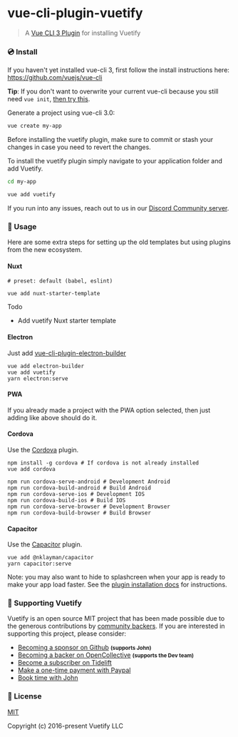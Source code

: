 # vue-cli-plugin-vuetify

> A [Vue CLI 3 Plugin](https://github.com/vuejs/vue-cli) for installing Vuetify

### 💿 Install

If you haven't yet installed vue-cli 3, first follow the install instructions here: https://github.com/vuejs/vue-cli

**Tip**: If you don't want to overwrite your current vue-cli because you still need `vue init`, [then try this](https://cli.vuejs.org/guide/creating-a-project.html#pulling-2-x-templates-legacy).

Generate a project using vue-cli 3.0:
```bash
vue create my-app
```

Before installing the vuetify plugin, make sure to commit or stash your changes in case you need to revert the changes.

To install the vuetify plugin simply navigate to your application folder and add Vuetify.
```bash
cd my-app

vue add vuetify
```

If you run into any issues, reach out to us in our [Discord Community server](https://community.vuetifyjs.com).

### 🚀 Usage

Here are some extra steps for setting up the old templates but using plugins from the new ecosystem.

#### Nuxt

```
# preset: default (babel, eslint)

vue add nuxt-starter-template
```

Todo

- Add vuetify Nuxt starter template


#### Electron

Just add [vue-cli-plugin-electron-builder](https://nklayman.github.io/vue-cli-plugin-electron-builder/)

```
vue add electron-builder
vue add vuetify
yarn electron:serve
```

#### PWA

If you already made a project with the PWA option selected, then just adding like above should do it.


#### Cordova

Use the [Cordova](https://github.com/m0dch3n/vue-cli-plugin-cordova) plugin.

```
npm install -g cordova # If cordova is not already installed
vue add cordova

npm run cordova-serve-android # Development Android
npm run cordova-build-android # Build Android
npm run cordova-serve-ios # Development IOS
npm run cordova-build-ios # Build IOS
npm run cordova-serve-browser # Development Browser
npm run cordova-build-browser # Build Browser
```

#### Capacitor

Use  the [Capacitor](https://github.com/nklayman/vue-cli-plugin-capacitor) plugin.

```
vue add @nklayman/capacitor
yarn capacitor:serve
```

Note: you may also want to hide to splashcreen when your app is ready to make your app load faster. See the [plugin installation docs](https://github.com/nklayman/vue-cli-plugin-capacitor#install) for instructions.

### 💪 Supporting Vuetify
<p>Vuetify is an open source MIT project that has been made possible due to the generous contributions by <a href="https://github.com/vuetifyjs/vuetify/blob/dev/BACKERS.md">community backers</a>. If you are interested in supporting this project, please consider:</p>

<ul>
  <li>
    <a href="https://github.com/users/johnleider/sponsorship">Becoming a sponsor on Github</a>
    <strong><small>(supports John)</small></strong>
  </li>
  <li>
    <a href="https://opencollective.com/vuetify">Becoming a backer on OpenCollective</a>
    <strong><small>(supports the Dev team)</small></strong>
  </li>
  <li>
    <a href="https://tidelift.com/subscription/npm/vuetify?utm_source=vuetify&utm_medium=referral&utm_campaign=readme">Become a subscriber on Tidelift</a>
  </li>
  <li>
    <a href="https://paypal.me/vuetify">Make a one-time payment with Paypal</a>
  </li>
  <li>
    <a href="https://vuetifyjs.com/getting-started/consulting-and-support?ref=github">Book time with John</a>
  </li>
</ul>

### 📑 License
[MIT](http://opensource.org/licenses/MIT)

Copyright (c) 2016-present Vuetify LLC
